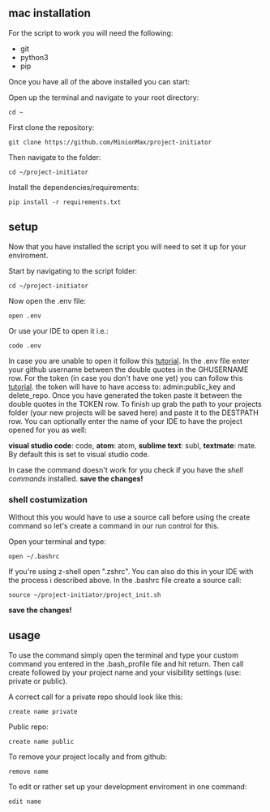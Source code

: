## mac installation
For the script to work you will need the following:
- git
- python3
- pip

Once you have all of the above installed you can start:

Open up the terminal and navigate to your root directory:
```shell
cd ~
```
First clone the repository:
```shell
git clone https://github.com/MinionMax/project-initiator
```
Then navigate to the folder:
```shell
cd ~/project-initiator
```
Install the dependencies/requirements:
```shell
pip install -r requirements.txt
```

## setup
Now that you have installed the script you will need to set it up for your enviroment.

Start by navigating to the script folder:
```shell
cd ~/project-initiator
```
Now open the .env file:
```shell
open .env
```
Or use your IDE to open it i.e.:
```shell
code .env
```
In case you are unable to open it follow this [tutorial](https://stackoverflow.com/questions/29955500/code-not-working-in-command-line-for-visual-studio-code-on-osx-mac).
In the .env file enter your github username between the double quotes in the GHUSERNAME row.
For the token (in case you don't have one yet) you can follow this [tutorial](https://docs.github.com/en/free-pro-team@latest/github/authenticating-to-github/creating-a-personal-access-token). the token will have to have access to: admin:public_key and delete_repo.
Once you have generated the token paste it between the double quotes in the TOKEN row.
To finish up grab the path to your projects folder (your new projects will be saved here) and paste it to the DESTPATH row.
You can optionally enter the name of your IDE to have the project opened for you as well:

__visual studio code__: code, __atom__: atom, __sublime text__: subl, __textmate__: mate.
By default this is set to visual studio code.

In case the command doesn't work for you check if you have the _shell commands_ installed.
__save the changes!__

### shell costumization
Without this you would have to use a source call before using the create command so let's create a command in our run control for this.

Open your terminal and type:
```shell
open ~/.bashrc
```
If you're using z-shell open ".zshrc".
You can also do this in your IDE with the process i described above.
In the .bashrc file create a source call:
```shell
source ~/project-initiator/project_init.sh
```
__save the changes!__

## usage
To use the command simply open the terminal and type your custom command you entered in the .bash_profile file and hit return.
Then call create followed by your project name and your visibility settings (use: private or public).

A correct call for a private repo should look like this:
```shell
create name private
```
Public repo:
```shell
create name public
```
To remove your project locally and from github:
```shell
remove name
```

To edit or rather set up your development enviroment in one command:
```shell
edit name
```